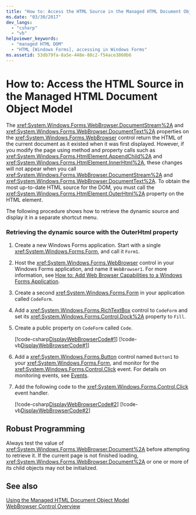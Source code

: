 ```yaml
---
title: "How to: Access the HTML Source in the Managed HTML Document Object Model"
ms.date: "03/30/2017"
dev_langs: 
  - "csharp"
  - "vb"
helpviewer_keywords: 
  - "managed HTML DOM"
  - "HTML [Windows Forms], accessing in Windows Forms"
ms.assetid: 53db79fa-8a5e-448e-88c2-f54ace3860b6
---
```

# How to: Access the HTML Source in the Managed HTML Document Object Model
The <xref:System.Windows.Forms.WebBrowser.DocumentStream%2A> and <xref:System.Windows.Forms.WebBrowser.DocumentText%2A> properties on the <xref:System.Windows.Forms.WebBrowser> control return the HTML of the current document as it existed when it was first displayed. However, if you modify the page using method and property calls such as <xref:System.Windows.Forms.HtmlElement.AppendChild%2A> and <xref:System.Windows.Forms.HtmlElement.InnerHtml%2A>, these changes will not appear when you call <xref:System.Windows.Forms.WebBrowser.DocumentStream%2A> and <xref:System.Windows.Forms.WebBrowser.DocumentText%2A>. To obtain the most up-to-date HTML source for the DOM, you must call the <xref:System.Windows.Forms.HtmlElement.OuterHtml%2A> property on the HTML element.  
  
 The following procedure shows how to retrieve the dynamic source and display it in a separate shortcut menu.  
  
### Retrieving the dynamic source with the OuterHtml property  
  
1.  Create a new Windows Forms application. Start with a single <xref:System.Windows.Forms.Form>, and call it `Form1`.  
  
2.  Host the <xref:System.Windows.Forms.WebBrowser> control in your Windows Forms application, and name it `WebBrowser1`. For more information, see [How to: Add Web Browser Capabilities to a Windows Forms Application](../../../../docs/framework/winforms/controls/how-to-add-web-browser-capabilities-to-a-windows-forms-application.md).  
  
3.  Create a second <xref:System.Windows.Forms.Form> in your application called `CodeForm`.  
  
4.  Add a <xref:System.Windows.Forms.RichTextBox> control to `CodeForm` and set its <xref:System.Windows.Forms.Control.Dock%2A> property to `Fill`.  
  
5.  Create a public property on `CodeForm` called `Code`.  
  
     [!code-csharp[DisplayWebBrowserCode#1](../../../../samples/snippets/csharp/VS_Snippets_Winforms/DisplayWebBrowserCode/CS/CodeForm.cs#1)]
     [!code-vb[DisplayWebBrowserCode#1](../../../../samples/snippets/visualbasic/VS_Snippets_Winforms/DisplayWebBrowserCode/VB/CodeForm.vb#1)]  
  
6.  Add a <xref:System.Windows.Forms.Button> control named `Button1` to your <xref:System.Windows.Forms.Form>, and monitor for the <xref:System.Windows.Forms.Control.Click> event. For details on monitoring events, see [Events](../../../../docs/standard/events/index.md).  
  
7.  Add the following code to the <xref:System.Windows.Forms.Control.Click> event handler.  
  
     [!code-csharp[DisplayWebBrowserCode#2](../../../../samples/snippets/csharp/VS_Snippets_Winforms/DisplayWebBrowserCode/CS/Form1.cs#2)]
     [!code-vb[DisplayWebBrowserCode#2](../../../../samples/snippets/visualbasic/VS_Snippets_Winforms/DisplayWebBrowserCode/VB/Form1.vb#2)]  
  
## Robust Programming  
 Always test the value of <xref:System.Windows.Forms.WebBrowser.Document%2A> before attempting to retrieve it. If the current page is not finished loading, <xref:System.Windows.Forms.WebBrowser.Document%2A> or one or more of its child objects may not be initialized.  
  
## See also
 [Using the Managed HTML Document Object Model](../../../../docs/framework/winforms/controls/using-the-managed-html-document-object-model.md)  
 [WebBrowser Control Overview](../../../../docs/framework/winforms/controls/webbrowser-control-overview.md)
